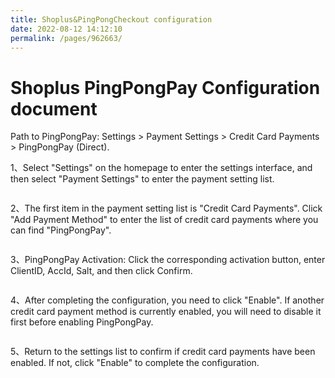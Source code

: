 ```yaml
---
title: Shoplus&PingPongCheckout configuration 
date: 2022-08-12 14:12:10
permalink: /pages/962663/
---
```


# Shoplus PingPongPay Configuration document


Path to PingPongPay: Settings > Payment Settings > Credit Card Payments > PingPongPay (Direct).

1、Select "Settings" on the homepage to enter the settings interface, and then select "Payment Settings" to enter the payment setting list.

<div>
    <img :src="$withBase('/v4/saas/shoplus/step-1.png')">
</div>

2、The first item in the payment setting list is "Credit Card Payments". Click "Add Payment Method" to enter the list of credit card payments where you can find "PingPongPay".

<div>
    <img :src="$withBase('/v4/saas/shoplus/step-2.png')">
</div>


3、PingPongPay Activation: Click the corresponding activation button, enter ClientID, AccId, Salt, and then click Confirm.

<div>
    <img :src="$withBase('/v4/saas/shoplus/step-3.png')">
</div>

<div>
    <img :src="$withBase('/v4/saas/shoplus/step-4.png')">
</div>


4、After completing the configuration, you need to click "Enable". If another credit card payment method is currently enabled, you will need to disable it first before enabling PingPongPay.

<div>
    <img :src="$withBase('/v4/saas/shoplus/step-5.png')">
</div>


5、Return to the settings list to confirm if credit card payments have been enabled. If not, click "Enable" to complete the configuration.

<div>
    <img :src="$withBase('/v4/saas/shoplus/step-6.png')">
</div>

